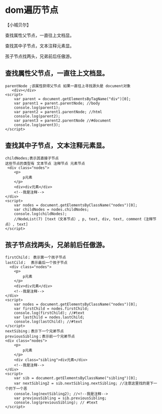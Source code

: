 # dom遍历节点
【小城贝尔】

查找属性父节点，一直往上文档显。

查找其中子节点，文本注释元素显。

孩子节点找两头，兄弟前后任傲游。

## 查找属性父节点，一直往上文档显。
    parentNode ;该属性获得父节点 如果一直往上寻找源头是 document对象
       <div></div>
    <script>
        var parent = document.getElementsByTagName("div")[0];
        var parent1 = parent.parentNode; //body
        console.log(parent1);
        var parent2 = parent1.parentNode; //html
        console.log(parent2);
        var parent3 = parent2.parentNode //#document
        console.log(parent3);
    </script>
## 查找其中子节点，文本注释元素显。
    childNodes;表示其直接子节点 
    这些节点的类型有 文本节点 注释节点 元素节点
     <div class="nodes">
        <p>
            p元素
        </p>
        <div>div元素</div>
        <!--我是注释-->
    </div>
    <script>
        var nodes = document.getElementsByClassName("nodes")[0];
        var childNodes = nodes.childNodes;
        console.log(childNodes);
        //NodeList(7) [text（文本节点）, p, text, div, text, comment（注释节点）, text]
    </script> 
## 孩子节点找两头，兄弟前后任傲游。
    firstChild； 表示第一个孩子节点
    lastCild；  表示最后一个孩子节点
      <div class="nodes">
        <p>
            p元素
        </p>
        <div>div元素</div>
        <!--我是注释-->
    </div>
    <script>
        var nodes = document.getElementsByClassName("nodes")[0];
        var firstChild = nodes.firstChild;
        console.log(firstChild); //#text
        var lastChild = nodes.lastChild;
        console.log(lastChild); //#text
    </script>
    nextSibing；表示下一个兄弟节点
    previousSibling；表示前一个兄弟节点
    <div class="nodes">
        <p>
            p元素
        </p>
        <div class="sibling">div元素</div>
        <!--我是注释-->
    </div>
    <script>
        var sib = document.getElementsByClassName("sibling")[0];
        var nextSibling2 = sib.nextSibling.nextSibling; //注意这里找的是下一个的下一个恶
        console.log(nextSibling2); //<!--我是注释-->  
        var previousSibling = sib.previousSibling;
        console.log(previousSibling); // #text
    </script>